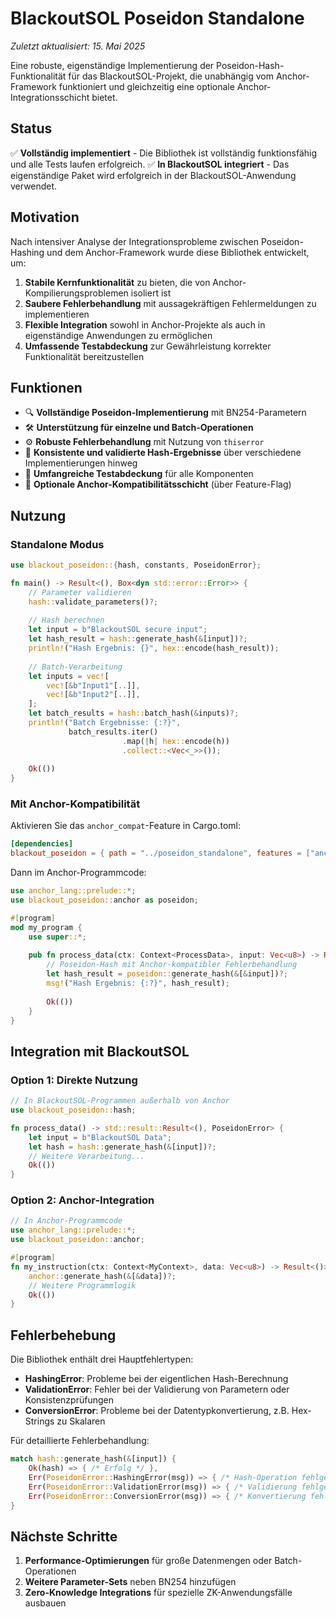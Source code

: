 # BlackoutSOL Poseidon Standalone

*Zuletzt aktualisiert: 15. Mai 2025*

Eine robuste, eigenständige Implementierung der Poseidon-Hash-Funktionalität für das BlackoutSOL-Projekt, die unabhängig vom Anchor-Framework funktioniert und gleichzeitig eine optionale Anchor-Integrationsschicht bietet.

## Status

✅ **Vollständig implementiert** - Die Bibliothek ist vollständig funktionsfähig und alle Tests laufen erfolgreich.
✅ **In BlackoutSOL integriert** - Das eigenständige Paket wird erfolgreich in der BlackoutSOL-Anwendung verwendet.

## Motivation

Nach intensiver Analyse der Integrationsprobleme zwischen Poseidon-Hashing und dem Anchor-Framework wurde diese Bibliothek entwickelt, um:

1. **Stabile Kernfunktionalität** zu bieten, die von Anchor-Kompilierungsproblemen isoliert ist
2. **Saubere Fehlerbehandlung** mit aussagekräftigen Fehlermeldungen zu implementieren
3. **Flexible Integration** sowohl in Anchor-Projekte als auch in eigenständige Anwendungen zu ermöglichen
4. **Umfassende Testabdeckung** zur Gewährleistung korrekter Funktionalität bereitzustellen

## Funktionen

- 🔍 **Vollständige Poseidon-Implementierung** mit BN254-Parametern
- 🛠️ **Unterstützung für einzelne und Batch-Operationen**
- ⚙️ **Robuste Fehlerbehandlung** mit Nutzung von `thiserror`
- 🔄 **Konsistente und validierte Hash-Ergebnisse** über verschiedene Implementierungen hinweg
- 🧪 **Umfangreiche Testabdeckung** für alle Komponenten
- 🔗 **Optionale Anchor-Kompatibilitätsschicht** (über Feature-Flag)

## Nutzung

### Standalone Modus

```rust
use blackout_poseidon::{hash, constants, PoseidonError};

fn main() -> Result<(), Box<dyn std::error::Error>> {
    // Parameter validieren
    hash::validate_parameters()?;
    
    // Hash berechnen
    let input = b"BlackoutSOL secure input";
    let hash_result = hash::generate_hash(&[input])?;
    println!("Hash Ergebnis: {}", hex::encode(hash_result));
    
    // Batch-Verarbeitung
    let inputs = vec![
        vec![&b"Input1"[..]],
        vec![&b"Input2"[..]],
    ];
    let batch_results = hash::batch_hash(&inputs)?;
    println!("Batch Ergebnisse: {:?}", 
             batch_results.iter()
                         .map(|h| hex::encode(h))
                         .collect::<Vec<_>>());
    
    Ok(())
}
```

### Mit Anchor-Kompatibilität

Aktivieren Sie das `anchor_compat`-Feature in Cargo.toml:

```toml
[dependencies]
blackout_poseidon = { path = "../poseidon_standalone", features = ["anchor_compat"] }
```

Dann im Anchor-Programmcode:

```rust
use anchor_lang::prelude::*;
use blackout_poseidon::anchor as poseidon;

#[program]
mod my_program {
    use super::*;
    
    pub fn process_data(ctx: Context<ProcessData>, input: Vec<u8>) -> Result<()> {
        // Poseidon-Hash mit Anchor-kompatibler Fehlerbehandlung
        let hash_result = poseidon::generate_hash(&[&input])?;
        msg!("Hash Ergebnis: {:?}", hash_result);
        
        Ok(())
    }
}
```

## Integration mit BlackoutSOL

### Option 1: Direkte Nutzung

```rust
// In BlackoutSOL-Programmen außerhalb von Anchor
use blackout_poseidon::hash;

fn process_data() -> std::result::Result<(), PoseidonError> {
    let input = b"BlackoutSOL Data";
    let hash = hash::generate_hash(&[input])?;
    // Weitere Verarbeitung...
    Ok(())
}
```

### Option 2: Anchor-Integration

```rust
// In Anchor-Programmcode
use anchor_lang::prelude::*;
use blackout_poseidon::anchor;

#[program]
fn my_instruction(ctx: Context<MyContext>, data: Vec<u8>) -> Result<()> {
    anchor::generate_hash(&[&data])?;
    // Weitere Programmlogik
    Ok(())
}
```

## Fehlerbehebung

Die Bibliothek enthält drei Hauptfehlertypen:

- **HashingError**: Probleme bei der eigentlichen Hash-Berechnung
- **ValidationError**: Fehler bei der Validierung von Parametern oder Konsistenzprüfungen
- **ConversionError**: Probleme bei der Datentypkonvertierung, z.B. Hex-Strings zu Skalaren

Für detaillierte Fehlerbehandlung:

```rust
match hash::generate_hash(&[input]) {
    Ok(hash) => { /* Erfolg */ },
    Err(PoseidonError::HashingError(msg)) => { /* Hash-Operation fehlgeschlagen */ },
    Err(PoseidonError::ValidationError(msg)) => { /* Validierung fehlgeschlagen */ },
    Err(PoseidonError::ConversionError(msg)) => { /* Konvertierung fehlgeschlagen */ },
}
```

## Nächste Schritte

1. **Performance-Optimierungen** für große Datenmengen oder Batch-Operationen
2. **Weitere Parameter-Sets** neben BN254 hinzufügen
3. **Zero-Knowledge Integrations** für spezielle ZK-Anwendungsfälle ausbauen
